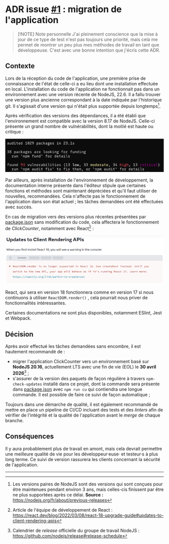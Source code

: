 # ADR issue [#1](https://github.com/Palingenae/eonix-clickcounter/issues/1) : migration de l'application
> [!NOTE] Note personnelle
> J'ai pleinement conscience que la mise à jour de ce type de test n'est pas toujours une priorité, mais cela me permet de montrer un peu plus mes méthodes de travail en tant que développeuse. C'est avec une bonne intention que j'écris cette ADR.

## Contexte
Lors de la réception du code de l'application, une première prise de connaissance de l'état de celle-ci a eu lieu dont une installation effectuée en local. L'installation du code de l'application ne fonctionnait pas dans un environnement avec une version récente de NodeJS, 22.6. Il a fallu trouver une version plus ancienne correspondant à la date indiquée par l'historique git. Il s'agissait d'une version qui n'était plus supportée depuis longtemps[^1].

Après vérification des versions des dépendances, il a été établi que l'environnement est compatible avec la version 8.17 de NodeJS. Celle-ci présente un grand nombre de vulnérabilités, dont la moitié est haute ou critique :

![Message NPM en anglais après opération avec celui-ci dans Node 8.17. Audit de 1029 paquets, 93 vulnérabilitiés ont été trouvées: 13 faibles, 33 modérées, 34 hautes, 13 critiques.](illustrations/adr01-vulnerabilities.png)

Par ailleurs, après installation de l'environnement de développement, la documentation interne présente dans l'éditeur stipule que certaines fonctions et méthodes sont maintenant dépréciées et qu'il faut utiliser de nouvelles, recommandées. Cela n'affecte pas le fonctionnement de l'application dans son état actuel ; les tâches demandées ont été effectuées avec succès. 

En cas de migration vers des versions plus récentes présentées par [package.json](../../package.json) sans modification du code, cela affectera le fonctionnement de *ClickCounter*, notamment avec React[^2] :

![Article de blog de l'équipe React. Mise à jour au client de l'API de rendu. ReactDOM.render ne sera plus supporté dans la version 18, il faudra utiliser la méthode createRoot, sinon React fonctionnera comme en version 17.](illustrations/adr01-react-render-support.png)

React, qui sera en version 18 fonctionnera comme en version 17 si nous continuons à utiliser `ReactDOM.render()` , cela pourrait nous priver de fonctionnalités intéressantes.

Certaines documentations ne sont plus disponibles, notamment ESlint, Jest et Webpack.

## Décision
Après avoir effectué les tâches demandées sans encombre, il est hautement recommandé de :

- migrer l'application ClickCounter vers un environnement basé sur **NodeJS 20.16**, actuellement LTS avec une fin de vie (EOL) le **30 avril 2026**[^3] ;
- s'assurer de la version des paquets de façon régulière à travers `npm-check-updates` installé dans ce projet, dont la commande sera présente dans [package.json](../../package.json) avec `npm run cu` qui contiendra une longue commande. Il est possible de faire ce suivi de façon automatique ;

Toujours dans une démarche de qualité, il est également recommandé de mettre en place un pipeline de CI/CD incluant des tests et des *linters* afin de vérifier de l'intégrité et la qualité de l'application avant le *merge* de chaque branche.

## Conséquences
Il y aura probablement plus de travail en amont, mais cela devrait permettre une meilleure qualité de vie pour les développeur·euse· et testeur·s à plus long terme. Ce suivi de version rassurera les clients concernant la sécurité de l'application.

-----
[^1]: Les versions paires de NodeJS sont des versions qui sont conçues pour être maintenues pendant environ 3 ans, mais celles-cis finissent par être ne plus supportées après ce délai. 
**Source :** https://nodejs.org/fr/about/previous-releases

[^2]: Article de l'équipe de développement de React : https://react.dev/blog/2022/03/08/react-18-upgrade-guide#updates-to-client-rendering-apis

[^3]: Calendrier de *release* officielle du groupe de travail NodeJS : https://github.com/nodejs/release#release-schedule